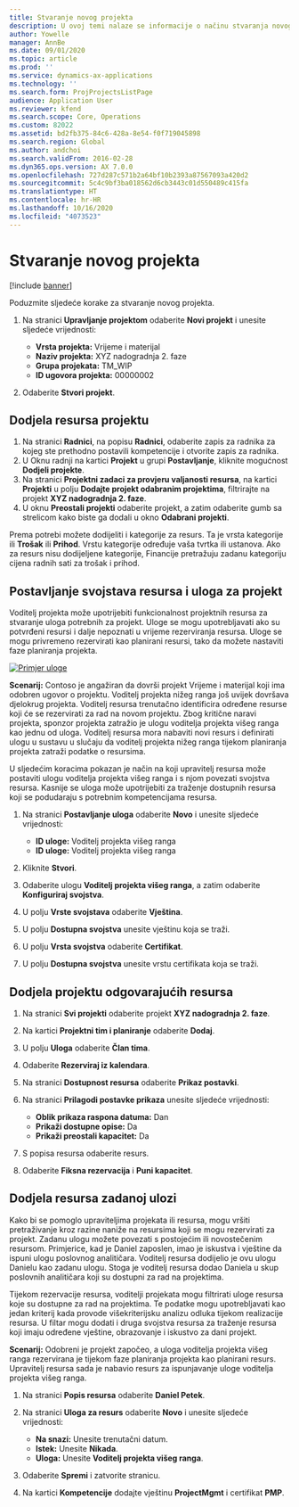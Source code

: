 ```yaml
---
title: Stvaranje novog projekta
description: U ovoj temi nalaze se informacije o načinu stvaranja novog projekta.
author: Yowelle
manager: AnnBe
ms.date: 09/01/2020
ms.topic: article
ms.prod: ''
ms.service: dynamics-ax-applications
ms.technology: ''
ms.search.form: ProjProjectsListPage
audience: Application User
ms.reviewer: kfend
ms.search.scope: Core, Operations
ms.custom: 82022
ms.assetid: bd2fb375-84c6-428a-8e54-f0f719045898
ms.search.region: Global
ms.author: andchoi
ms.search.validFrom: 2016-02-28
ms.dyn365.ops.version: AX 7.0.0
ms.openlocfilehash: 727d287c571b2a64bf10b2393a87567093a420d2
ms.sourcegitcommit: 5c4c9bf3ba018562d6cb3443c01d550489c415fa
ms.translationtype: HT
ms.contentlocale: hr-HR
ms.lasthandoff: 10/16/2020
ms.locfileid: "4073523"
---
```

# <a name="create-a-new-project"></a>Stvaranje novog projekta

[!include [banner](../includes/banner.md)]

Poduzmite sljedeće korake za stvaranje novog projekta.

1. Na stranici **Upravljanje projektom** odaberite **Novi projekt** i unesite sljedeće vrijednosti:

    - **Vrsta projekta:** Vrijeme i materijal
    - **Naziv projekta:** XYZ nadogradnja 2. faze
    - **Grupa projekata:** TM\_WIP
    - **ID ugovora projekta:** 00000002

2. Odaberite **Stvori projekt**.

## <a name="assign-a-resource-to-a-project"></a>Dodjela resursa projektu

1. Na stranici **Radnici**, na popisu **Radnici**, odaberite zapis za radnika za kojeg ste prethodno postavili kompetencije i otvorite zapis za radnika.
2. U Oknu radnji na kartici **Projekt** u grupi **Postavljanje**, kliknite mogućnost **Dodjeli projekte**.
3. Na stranici **Projektni zadaci za provjeru valjanosti resursa**, na kartici **Projekti** u polju **Dodajte projekt odabranim projektima**, filtrirajte na projekt **XYZ nadogradnja 2. faze**.
4. U oknu **Preostali projekti** odaberite projekt, a zatim odaberite gumb sa strelicom kako biste ga dodali u okno **Odabrani projekti**.

Prema potrebi možete dodijeliti i kategorije za resurs. Ta je vrsta kategorije ili **Trošak** ili **Prihod**. Vrstu kategorije određuje vaša tvrtka ili ustanova. Ako za resurs nisu dodijeljene kategorije, Financije pretražuju zadanu kategoriju cijena radnih sati za trošak i prihod.

## <a name="set-up-project-resource-and-role-characteristics"></a>Postavljanje svojstava resursa i uloga za projekt

Voditelj projekta može upotrijebiti funkcionalnost projektnih resursa za stvaranje uloga potrebnih za projekt. Uloge se mogu upotrebljavati ako su potvrđeni resursi i dalje nepoznati u vrijeme rezerviranja resursa. Uloge se mogu privremeno rezervirati kao planirani resursi, tako da možete nastaviti faze planiranja projekta.

[![Primjer uloge](./media/projectresourcing05.jpg)](./media/projectresourcing05.jpg) 

**Scenarij:** Contoso je angažiran da dovrši projekt Vrijeme i materijal koji ima odobren ugovor o projektu. Voditelj projekta nižeg ranga još uvijek dovršava djelokrug projekta. Voditelj resursa trenutačno identificira određene resurse koji će se rezervirati za rad na novom projektu. Zbog kritične naravi projekta, sponzor projekta zatražio je ulogu voditelja projekta višeg ranga kao jednu od uloga. Voditelj resursa mora nabaviti novi resurs i definirati ulogu u sustavu u slučaju da voditelj projekta nižeg ranga tijekom planiranja projekta zatraži podatke o resursima.

U sljedećim koracima pokazan je način na koji upravitelj resursa može postaviti ulogu voditelja projekta višeg ranga i s njom povezati svojstva resursa. Kasnije se uloga može upotrijebiti za traženje dostupnih resursa koji se podudaraju s potrebnim kompetencijama resursa.

1. Na stranici **Postavljanje uloga** odaberite **Novo** i unesite sljedeće vrijednosti:

    - **ID uloge:** Voditelj projekta višeg ranga
    - **ID uloge:** Voditelj projekta višeg ranga

2. Kliknite **Stvori**.
3. Odaberite ulogu **Voditelj projekta višeg ranga**, a zatim odaberite **Konfiguriraj svojstva**.
4. U polju **Vrste svojstava** odaberite **Vještina**.
5. U polju **Dostupna svojstva** unesite vještinu koja se traži.
6. U polju **Vrsta svojstva** odaberite **Certifikat**.
7. U polju **Dostupna svojstva** unesite vrstu certifikata koja se traži.

## <a name="assign-a-project-resource-to-a-project"></a>Dodjela projektu odgovarajućih resursa

1. Na stranici **Svi projekti** odaberite projekt **XYZ nadogradnja 2. faze**.
2. Na kartici **Projektni tim i planiranje** odaberite **Dodaj**.
3. U polju **Uloga** odaberite **Član tima**.
4. Odaberite **Rezerviraj iz kalendara**.
5. Na stranici **Dostupnost resursa** odaberite **Prikaz postavki**.
6. Na stranici **Prilagodi postavke prikaza** unesite sljedeće vrijednosti:

    - **Oblik prikaza raspona datuma:** Dan
    - **Prikaži dostupne opise:** Da
    - **Prikaži preostali kapacitet:** Da

7. S popisa resursa odaberite resurs.
8. Odaberite **Fiksna rezervacija** i **Puni kapacitet**.

## <a name="assign-a-resource-to-a-default-role"></a>Dodjela resursa zadanoj ulozi

Kako bi se pomoglo upraviteljima projekata ili resursa, mogu vršiti pretraživanje kroz razine naniže na resursima koji se mogu rezervirati za projekt. Zadanu ulogu možete povezati s postojećim ili novostečenim resursom. Primjerice, kad je Daniel zaposlen, imao je iskustva i vještine da ispuni ulogu poslovnog analitičara. Voditelj resursa dodijelio je ovu ulogu Danielu kao zadanu ulogu. Stoga je voditelj resursa dodao Daniela u skup poslovnih analitičara koji su dostupni za rad na projektima.

Tijekom rezervacije resursa, voditelji projekata mogu filtrirati uloge resursa koje su dostupne za rad na projektima. Te podatke mogu upotrebljavati kao jedan kriterij kada provode višekriterijsku analizu odluka tijekom realizacije resursa. U filtar mogu dodati i druga svojstva resursa za traženje resursa koji imaju određene vještine, obrazovanje i iskustvo za dani projekt.

**Scenarij:** Odobreni je projekt započeo, a uloga voditelja projekta višeg ranga rezervirana je tijekom faze planiranja projekta kao planirani resurs. Upravitelj resursa sada je nabavio resurs za ispunjavanje uloge voditelja projekta višeg ranga.

1. Na stranici **Popis resursa** odaberite **Daniel Petek**.
2. Na stranici **Uloga za resurs** odaberite **Novo** i unesite sljedeće vrijednosti:

    - **Na snazi:** Unesite trenutačni datum.
    - **Istek:** Unesite **Nikada**.
    - **Uloga:** Unesite **Voditelj projekta višeg ranga**.

3. Odaberite **Spremi** i zatvorite stranicu.
4. Na kartici **Kompetencije** dodajte vještinu **ProjectMgmt** i certifikat **PMP**.
